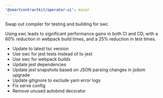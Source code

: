```yaml
---
'@smartcontractkit/operator-ui': minor
---
```


Swap out compiler for testing and building for swc

Using swc leads to significant performance gains in both CI and CD, with a 60% reduction in webpack build times, and a 25% reduction in test times.

- Update to latest tsc version
- Use swc for jest tests instead of ts-jest
- Use swc for webpack builds
- Update jest dependencies
- Update jest snapshots based on JSON parsing changes in jsdom upgrade
- Update gitignore to exclude yarn error logs
- Fix serve config
- Remove unused autobind decorator
